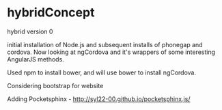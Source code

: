 hybridConcept
=============

hybrid version 0

initial installation of Node.js and subsequent installs of phonegap and cordova.
Now looking at ngCordova and it's wrappers of some interesting AngularJS methods.

Used npm to install bower, and will use bower to install ngCordova.

Considering bootstrap for website

Adding Pocketsphinx - http://syl22-00.github.io/pocketsphinx.js/